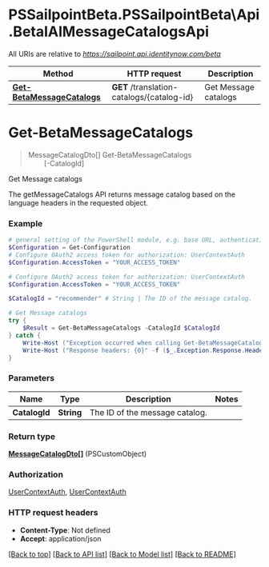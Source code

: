 # PSSailpointBeta.PSSailpointBeta\Api.BetaIAIMessageCatalogsApi

All URIs are relative to *https://sailpoint.api.identitynow.com/beta*

Method | HTTP request | Description
------------- | ------------- | -------------
[**Get-BetaMessageCatalogs**](BetaIAIMessageCatalogsApi.md#Get-BetaMessageCatalogs) | **GET** /translation-catalogs/{catalog-id} | Get Message catalogs


<a id="Get-BetaMessageCatalogs"></a>
# **Get-BetaMessageCatalogs**
> MessageCatalogDto[] Get-BetaMessageCatalogs<br>
> &nbsp;&nbsp;&nbsp;&nbsp;&nbsp;&nbsp;&nbsp;&nbsp;[-CatalogId] <String><br>

Get Message catalogs

The getMessageCatalogs API returns message catalog based on the language headers in the requested object.

### Example
```powershell
# general setting of the PowerShell module, e.g. base URL, authentication, etc
$Configuration = Get-Configuration
# Configure OAuth2 access token for authorization: UserContextAuth
$Configuration.AccessToken = "YOUR_ACCESS_TOKEN"

# Configure OAuth2 access token for authorization: UserContextAuth
$Configuration.AccessToken = "YOUR_ACCESS_TOKEN"

$CatalogId = "recommender" # String | The ID of the message catalog.

# Get Message catalogs
try {
    $Result = Get-BetaMessageCatalogs -CatalogId $CatalogId
} catch {
    Write-Host ("Exception occurred when calling Get-BetaMessageCatalogs: {0}" -f ($_.ErrorDetails | ConvertFrom-Json))
    Write-Host ("Response headers: {0}" -f ($_.Exception.Response.Headers | ConvertTo-Json))
}
```

### Parameters

Name | Type | Description  | Notes
------------- | ------------- | ------------- | -------------
 **CatalogId** | **String**| The ID of the message catalog. | 

### Return type

[**MessageCatalogDto[]**](MessageCatalogDto.md) (PSCustomObject)

### Authorization

[UserContextAuth](../README.md#UserContextAuth), [UserContextAuth](../README.md#UserContextAuth)

### HTTP request headers

 - **Content-Type**: Not defined
 - **Accept**: application/json

[[Back to top]](#) [[Back to API list]](../README.md#documentation-for-api-endpoints) [[Back to Model list]](../README.md#documentation-for-models) [[Back to README]](../README.md)

